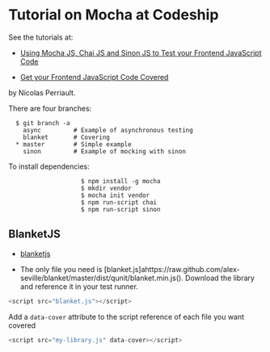 # Tutorial on Mocha at Codeship


See the tutorials at:

* [Using Mocha JS, Chai JS and Sinon JS to Test your Frontend JavaScript Code](http://blog.codeship.com/mocha-js-chai-sinon-frontend-javascript-code-testing-tutorial/)

* [Get your Frontend JavaScript Code Covered](https://nicolas.perriault.net/code/2013/get-your-frontend-javascript-code-covered/)

by Nicolas Perriault.


There are four branches:

      $ git branch -a
        async         # Example of asynchronous testing
        blanket       # Covering
      * master        # Simple example
        sinon         # Example of mocking with sinon

To install dependencies:

                        $ npm install -g mocha
                        $ mkdir vendor
                        $ mocha init vendor
                        $ npm run-script chai
                        $ npm run-script sinon
## BlanketJS

* [blanketjs](http://blanketjs.org/)

* The only file you need is [blanket.js]ahttps://raw.github.com/alex-seville/blanket/master/dist/qunit/blanket.min.js(). Download the library and reference it in your test runner.

```javascript
<script src="blanket.js"></script>
```
Add a `data-cover` attribute to the script reference of each file you want covered

```javascript
<script src="my-library.js" data-cover></script>
```

